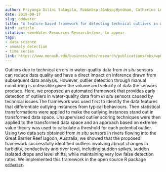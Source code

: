 ```yaml
---
author: Priyanga Dilini Talagala, Rob&nbsp;J&nbsp;Hyndman, Catherine Leigh, Kerrie Mengersen and Kate Smith-Miles
date: 2019-09-17
slug: oddwater
title: "A feature-based framework for detecting technical outliers in water-quality data from in situ sensors"
kind: article
citation: <em>Water Resources Research</em>, to appear
tags:
- data science
- anomaly detection
- time series
link: https://www.monash.edu/business/ebs/research/publications/ebs/wp01-2019.pdf
---
```


Outliers due to technical errors in water-quality data from *in situ* sensors can reduce data quality and have a direct impact on inference drawn from subsequent data analysis. However, outlier detection through manual monitoring is unfeasible given the volume and velocity of data the sensors produce. Here, we proposed an automated framework that provides early detection of outliers in water-quality data from *in situ* sensors caused by technical issues.The framework was used first to identify the data features that differentiate outlying instances from typical behaviours. Then statistical transformations were applied to make the outlying instances stand out in transformed data space. Unsupervised outlier scoring techniques were then applied to the transformed data space and an approach based on extreme value theory was used to calculate a threshold for each potential outlier. Using two data sets obtained from *in situ* sensors in rivers flowing into the Great Barrier Reef lagoon, Australia, we showed that the proposed framework successfully identified outliers involving abrupt changes in turbidity, conductivity and river level, including sudden spikes, sudden isolated drops and level shifts, while maintaining very low false detection rates. We implemented this framework in the open source R package [`oddwater`](https://github.com/pridiltal/oddwater).